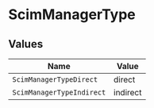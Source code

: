 # ScimManagerType


## Values

| Name                      | Value                     |
| ------------------------- | ------------------------- |
| `ScimManagerTypeDirect`   | direct                    |
| `ScimManagerTypeIndirect` | indirect                  |
